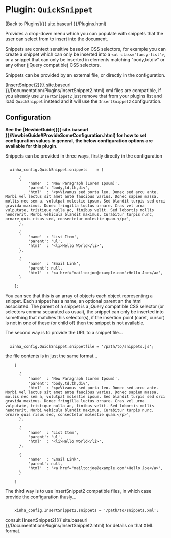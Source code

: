 # Plugin: `QuickSnippet` 

[Back to Plugins]({{ site.baseurl }}/Plugins.html)

 
  Provides a drop-down menu which you can populate with snippets that the user can select from to insert into the document.

  Snippets are context sensitive based on CSS selectors, for example you can create a snippet which can only be inserted into a `<ul class="fancy-list">`, or a snippet that can only be inserted in elements matching "body,td,div" or any other (jQuery compatible) CSS selectors.

  Snippets can be provided by an external file, or directly in the configuration.

  [InsertSnippet2]({{ site.baseurl }}/Documentation/Plugins/InsertSnippet2.html) xml files are compatible, if you already use `InsertSnippet2` just remove that from your plugins list and load `QuickSnippet` instead and it will use the `InsertSnippet2` configuration.

  ## Configuration

**See the [NewbieGuide]({{ site.baseurl }}/NewbieGuide#ProvideSomeConfiguration.html) for how to set configuration values in general, the below configuration options are available for this plugin.**

Snippets can be provided in three ways, firstly directly in the configuration

```

  xinha_config.QuickSnippet.snippets    = [

      {
          'name'  : 'New Paragraph (Lorem Ipsum)',
          'parent': 'body,td,th,div',
          'html'  : '<p>Vivamus sed porta leo. Donec sed arcu ante. Morbi vel lectus sit amet ante faucibus varius. Donec sapien massa, mollis nec sem a, volutpat molestie ipsum. Sed blandit turpis sed orci gravida maximus. Donec fringilla luctus ornare. Cras vel urna vulputate, tristique nulla ac, finibus velit. Sed lobortis mollis hendrerit. Morbi vehicula blandit maximus. Curabitur turpis nunc, ornare quis risus sed, consectetur molestie quam.</p>',
      },

      {
          'name'  : 'List Item',
          'parent': 'ul',
          'html'  : '<li>Hello World</li>',
      },

      {
          'name'  : 'Email Link',
          'parent': null,
          'html'  : '<a href="mailto:joe@example.com">Hello Joe</a>',
      }

    ];

```

You can see that this is an array of objects each object representing a snippet.  Each snippet has a name, an optional parent an the html associated.  The parent of a snippet is a jQuery compatible CSS selector (or selectors comma separated as usual), the snippet can only be inserted into something that matches this selector(s), if the insertion point (caret, cursor) is not in one of these (or child of) then the snippet is not available.

The second way is to provide the URL to a snippet file...

```

  xinha_config.QuickSnippet.snippetfile = '/path/to/snippets.js';

```

the file contents is in just the same format...

```
    [

      {
          'name'  : 'New Paragraph (Lorem Ipsum)',
          'parent': 'body,td,th,div',
          'html'  : '<p>Vivamus sed porta leo. Donec sed arcu ante. Morbi vel lectus sit amet ante faucibus varius. Donec sapien massa, mollis nec sem a, volutpat molestie ipsum. Sed blandit turpis sed orci gravida maximus. Donec fringilla luctus ornare. Cras vel urna vulputate, tristique nulla ac, finibus velit. Sed lobortis mollis hendrerit. Morbi vehicula blandit maximus. Curabitur turpis nunc, ornare quis risus sed, consectetur molestie quam.</p>',
      },

      {
          'name'  : 'List Item',
          'parent': 'ul',
          'html'  : '<li>Hello World</li>',
      },

      {
          'name'  : 'Email Link',
          'parent': null,
          'html'  : '<a href="mailto:joe@example.com">Hello Joe</a>',
      }

    ]
```

The third way is to use InsertSnippet2 compatible files, in which case provide the configuration thusly...

```

    xinha_config.InsertSnippet2.snippets = '/path/to/snippets.xml';

```

consult [InsertSnippet2]({{ site.baseurl }}/Documentation/Plugins/InsertSnippet2.html) for details on that XML format.

